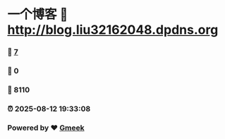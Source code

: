 # 一个博客 :link: http://blog.liu32162048.dpdns.org 
### :page_facing_up: [7](http://blog.liu32162048.dpdns.org/tag.html) 
### :speech_balloon: 0 
### :hibiscus: 8110 
### :alarm_clock: 2025-08-12 19:33:08 
### Powered by :heart: [Gmeek](https://github.com/Meekdai/Gmeek)
